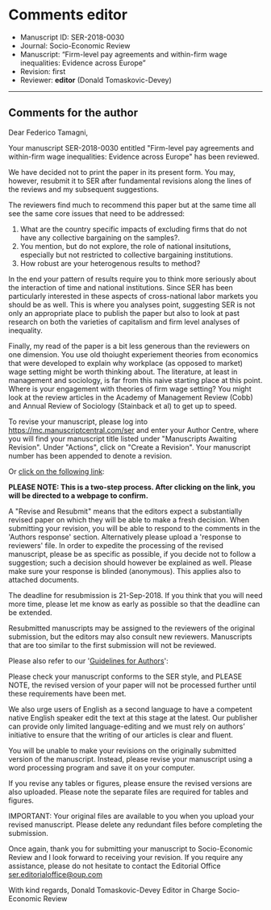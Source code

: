 # Comments editor

- Manuscript ID: SER-2018-0030
- Journal: Socio-Economic Review
- Manuscript: “Firm-level pay agreements and within-firm wage inequalities: Evidence across Europe”
- Revision: first
- Reviewer: **editor** (Donald Tomaskovic-Devey)
---

## Comments for the author

Dear Federico Tamagni,

Your manuscript SER-2018-0030 entitled "Firm-level pay agreements and within-firm wage inequalities: Evidence across Europe" has been reviewed.

We have decided not to print the paper in its present form. You may, however, resubmit it to SER after fundamental revisions along the lines of the reviews and my subsequent suggestions.

The reviewers find much to recommend this paper but at the same time all see the same core issues that need to be addressed:

1) What are the country specific impacts of excluding firms that do not have any collective bargaining on the samples?.
2) You mention, but do not explore, the role of national insitutions, especially but not restricted to collective bargaining institutions.
3) How robust are your heterogenous results to method?

In the end your pattern of results require you to think more seriously about the interaction of time and national institutions. Since SER has been particularly interested in these aspects of cross-national labor markets you should be as well. This is where you analyses point, suggesting SER is not only an appropriate place to publish the paper but also to look at past research on both the varieties of capitalism and firm level analyses of inequality.

Finally, my read of the paper is a bit less generous than the reviewers on one dimension. You use old thoiught experiement theories from economics that were developed to explain why workplace (as opposed to market) wage setting might be worth thinking about. The literature, at least in management and sociology, is far from this naive starting place at this point. Where is your engagement with theories of firm wage setting? You might look at the review articles in the Academy of Management Review (Cobb) and Annual Review of Sociology (Stainback et al) to get up to speed.

To revise your manuscript, please log into https://mc.manuscriptcentral.com/ser and enter your Author Centre, where you will find your manuscript title listed under "Manuscripts Awaiting Revision".  Under "Actions", click on "Create a Revision".  Your manuscript number has been appended to denote a revision.

Or [click on the following link](https://mc.manuscriptcentral.com/ser?URL_MASK=1088187b47d44bf0a7194035d771e25f):

**PLEASE NOTE: This is a two-step process. After clicking on the link, you will be directed to a webpage to confirm.**

A "Revise and Resubmit" means that the editors expect a substantially revised paper on which they will be able to make a fresh decision. When submitting your revision, you will be able to respond to the comments in the  'Authors response' section.  Alternatively please upload a 'response to reviewers' file. In order to expedite the processing of the revised manuscript, please be as specific as possible, if you decide not to follow a suggestion; such a decision should however be explained as well. Please make sure your response is blinded (anonymous). This applies also to attached documents.

The deadline for resubmission is 21-Sep-2018.   If you think that you will need more time, please let me know as early as possible so that the deadline can be extended.

Resubmitted manuscripts may be assigned to the reviewers of the original submission, but the editors may also consult new reviewers. Manuscripts that are too similar to the first submission will not be reviewed.

Please also refer to our '[Guidelines for Authors](https://academic.oup.com/ser/pages/Guidelines_For_Authors)':

Please check your manuscript conforms to the SER style, and PLEASE NOTE, the revised version of your paper will not be processed further until these requirements have been met.

We also urge users of English as a second language to have a competent native English speaker edit the text at this stage at the latest. Our publisher can provide only limited language-editing and we must rely on authors’ initiative to ensure that the writing of our articles is clear and fluent.

You will be unable to make your revisions on the originally submitted version of the manuscript.  Instead, please revise your manuscript using a word processing program and save it on your computer.

If you revise any tables or figures, please ensure the revised versions are also uploaded.  Please note the separate files are required for tables and figures.

IMPORTANT: Your original files are available to you when you upload your revised manuscript. Please delete any redundant files before completing the submission.

Once again, thank you for submitting your manuscript to Socio-Economic Review and I look forward to receiving your revision.  If you require any assistance, please do not hesitate to contact the Editorial Office ser.editorialoffice@oup.com

With kind regards,
Donald Tomaskovic-Devey
Editor in Charge
Socio-Economic Review
